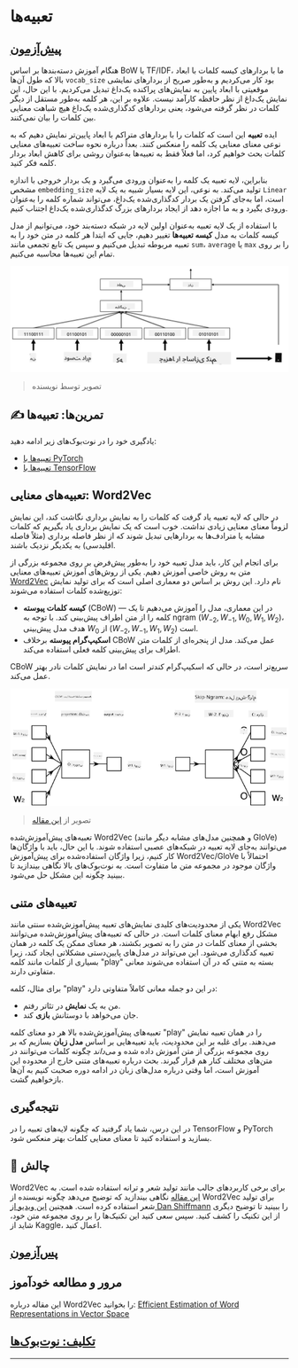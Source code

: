 <!--
CO_OP_TRANSLATOR_METADATA:
{
  "original_hash": "b708c9b85b833864c73c6281f1e6b96e",
  "translation_date": "2025-09-23T12:35:55+00:00",
  "source_file": "lessons/5-NLP/14-Embeddings/README.md",
  "language_code": "fa"
}
-->
# تعبیه‌ها

## [پیش‌آزمون](https://ff-quizzes.netlify.app/en/ai/quiz/27)

هنگام آموزش دسته‌بندها بر اساس BoW یا TF/IDF، ما با بردارهای کیسه کلمات با ابعاد بالا که طول آن‌ها `vocab_size` بود کار می‌کردیم و به‌طور صریح از بردارهای نمایشی موقعیتی با ابعاد پایین به نمایش‌های پراکنده یک‌داغ تبدیل می‌کردیم. با این حال، این نمایش یک‌داغ از نظر حافظه کارآمد نیست. علاوه بر این، هر کلمه به‌طور مستقل از دیگر کلمات در نظر گرفته می‌شود، یعنی بردارهای کدگذاری‌شده یک‌داغ هیچ شباهت معنایی بین کلمات را بیان نمی‌کنند.

ایده **تعبیه** این است که کلمات را با بردارهای متراکم با ابعاد پایین‌تر نمایش دهیم که به نوعی معنای معنایی یک کلمه را منعکس کنند. بعداً درباره نحوه ساخت تعبیه‌های معنایی کلمات بحث خواهیم کرد، اما فعلاً فقط به تعبیه‌ها به‌عنوان روشی برای کاهش ابعاد بردار کلمه فکر کنید.

بنابراین، لایه تعبیه یک کلمه را به‌عنوان ورودی می‌گیرد و یک بردار خروجی با اندازه مشخص `embedding_size` تولید می‌کند. به نوعی، این لایه بسیار شبیه به یک لایه `Linear` است، اما به‌جای گرفتن یک بردار کدگذاری‌شده یک‌داغ، می‌تواند شماره کلمه را به‌عنوان ورودی بگیرد و به ما اجازه دهد از ایجاد بردارهای بزرگ کدگذاری‌شده یک‌داغ اجتناب کنیم.

با استفاده از یک لایه تعبیه به‌عنوان اولین لایه در شبکه دسته‌بند خود، می‌توانیم از مدل کیسه کلمات به مدل **کیسه تعبیه‌ها** تغییر دهیم، جایی که ابتدا هر کلمه در متن خود را به تعبیه مربوطه تبدیل می‌کنیم و سپس یک تابع تجمعی مانند `sum`، `average` یا `max` را بر روی تمام این تعبیه‌ها محاسبه می‌کنیم.

![تصویری که یک دسته‌بند تعبیه برای پنج کلمه دنباله را نشان می‌دهد.](../../../../../translated_images/embedding-classifier-example.b77f021a7ee67eeec8e68bfe11636c5b97d6eaa067515a129bfb1d0034b1ac5b.fa.png)

> تصویر توسط نویسنده

## ✍️ تمرین‌ها: تعبیه‌ها

یادگیری خود را در نوت‌بوک‌های زیر ادامه دهید:
* [تعبیه‌ها با PyTorch](EmbeddingsPyTorch.ipynb)
* [تعبیه‌ها با TensorFlow](EmbeddingsTF.ipynb)

## تعبیه‌های معنایی: Word2Vec

در حالی که لایه تعبیه یاد گرفت که کلمات را به نمایش برداری نگاشت کند، این نمایش لزوماً معنای معنایی زیادی نداشت. خوب است که یک نمایش برداری یاد بگیریم که کلمات مشابه یا مترادف‌ها به بردارهایی تبدیل شوند که از نظر فاصله برداری (مثلاً فاصله اقلیدسی) به یکدیگر نزدیک باشند.

برای انجام این کار، باید مدل تعبیه خود را به‌طور پیش‌فرض بر روی مجموعه بزرگی از متن به روش خاصی آموزش دهیم. یکی از روش‌های آموزش تعبیه‌های معنایی [Word2Vec](https://en.wikipedia.org/wiki/Word2vec) نام دارد. این روش بر اساس دو معماری اصلی است که برای تولید نمایش توزیع‌شده کلمات استفاده می‌شوند:

- **کیسه کلمات پیوسته** (CBoW) — در این معماری، مدل را آموزش می‌دهیم تا یک کلمه را از متن اطراف پیش‌بینی کند. با توجه به ngram $(W_{-2},W_{-1},W_0,W_1,W_2)$، هدف مدل پیش‌بینی $W_0$ از $(W_{-2},W_{-1},W_1,W_2)$ است.
- **اسکیپ‌گرام پیوسته** برخلاف CBoW عمل می‌کند. مدل از پنجره‌ای از کلمات متن اطراف برای پیش‌بینی کلمه فعلی استفاده می‌کند.

CBoW سریع‌تر است، در حالی که اسکیپ‌گرام کندتر است اما در نمایش کلمات نادر بهتر عمل می‌کند.

![تصویری که الگوریتم‌های CBoW و اسکیپ‌گرام را برای تبدیل کلمات به بردارها نشان می‌دهد.](../../../../../translated_images/example-algorithms-for-converting-words-to-vectors.fbe9207a726922f6f0f5de66427e8a6eda63809356114e28fb1fa5f4a83ebda7.fa.png)

> تصویر از [این مقاله](https://arxiv.org/pdf/1301.3781.pdf)

تعبیه‌های پیش‌آموزش‌شده Word2Vec (و همچنین مدل‌های مشابه دیگر مانند GloVe) می‌توانند به‌جای لایه تعبیه در شبکه‌های عصبی استفاده شوند. با این حال، باید با واژگان‌ها کار کنیم، زیرا واژگان استفاده‌شده برای پیش‌آموزش Word2Vec/GloVe احتمالاً با واژگان موجود در مجموعه متن ما متفاوت است. به نوت‌بوک‌های بالا نگاهی بیندازید تا ببینید چگونه این مشکل حل می‌شود.

## تعبیه‌های متنی

یکی از محدودیت‌های کلیدی نمایش‌های تعبیه پیش‌آموزش‌شده سنتی مانند Word2Vec مشکل رفع ابهام معنای کلمات است. در حالی که تعبیه‌های پیش‌آموزش‌شده می‌توانند بخشی از معنای کلمات در متن را به تصویر بکشند، هر معنای ممکن یک کلمه در همان تعبیه کدگذاری می‌شود. این می‌تواند در مدل‌های پایین‌دستی مشکلاتی ایجاد کند، زیرا بسیاری از کلمات مانند کلمه "play" بسته به متنی که در آن استفاده می‌شوند معانی متفاوتی دارند.

برای مثال، کلمه "play" در این دو جمله معانی کاملاً متفاوتی دارد:

- من به یک **نمایش** در تئاتر رفتم.
- جان می‌خواهد با دوستانش **بازی** کند.

تعبیه‌های پیش‌آموزش‌شده بالا هر دو معنای کلمه "play" را در همان تعبیه نمایش می‌دهند. برای غلبه بر این محدودیت، باید تعبیه‌هایی بر اساس **مدل زبان** بسازیم که بر روی مجموعه بزرگی از متن آموزش داده شده و *می‌داند* چگونه کلمات می‌توانند در متن‌های مختلف کنار هم قرار گیرند. بحث درباره تعبیه‌های متنی خارج از محدوده این آموزش است، اما وقتی درباره مدل‌های زبان در ادامه دوره صحبت کنیم به آن‌ها بازخواهیم گشت.

## نتیجه‌گیری

در این درس، شما یاد گرفتید که چگونه لایه‌های تعبیه را در TensorFlow و PyTorch بسازید و استفاده کنید تا معنای معنایی کلمات بهتر منعکس شود.

## 🚀 چالش

Word2Vec برای برخی کاربردهای جالب مانند تولید شعر و ترانه استفاده شده است. به [این مقاله](https://www.politetype.com/blog/word2vec-color-poems) نگاهی بیندازید که توضیح می‌دهد چگونه نویسنده از Word2Vec برای تولید شعر استفاده کرده است. همچنین [این ویدیو از Dan Shiffmann](https://www.youtube.com/watch?v=LSS_bos_TPI&ab_channel=TheCodingTrain) را ببینید تا توضیح دیگری از این تکنیک را کشف کنید. سپس سعی کنید این تکنیک‌ها را بر روی مجموعه متن خود، شاید از Kaggle، اعمال کنید.

## [پس‌آزمون](https://ff-quizzes.netlify.app/en/ai/quiz/28)

## مرور و مطالعه خودآموز

این مقاله درباره Word2Vec را بخوانید: [Efficient Estimation of Word Representations in Vector Space](https://arxiv.org/pdf/1301.3781.pdf)

## [تکلیف: نوت‌بوک‌ها](assignment.md)

---

